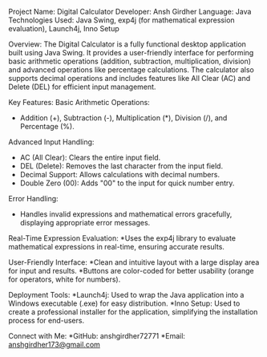 Project Name: Digital Calculator
Developer: Ansh Girdher
Language: Java
Technologies Used: Java Swing, exp4j (for mathematical expression evaluation), Launch4j, Inno Setup

Overview:
The Digital Calculator is a fully functional desktop application built using Java Swing. It provides a user-friendly interface for performing basic arithmetic operations (addition, subtraction, multiplication, division) and advanced operations like percentage calculations. The calculator also supports decimal operations and includes features like All Clear (AC) and Delete (DEL) for efficient input management.

Key Features:
Basic Arithmetic Operations:
* Addition (+), Subtraction (-), Multiplication (*), Division (/), and Percentage (%).

Advanced Input Handling:
* AC (All Clear): Clears the entire input field.
* DEL (Delete): Removes the last character from the input field.
* Decimal Support: Allows calculations with decimal numbers.
* Double Zero (00): Adds "00" to the input for quick number entry.

Error Handling:
* Handles invalid expressions and mathematical errors gracefully, displaying appropriate error messages.

Real-Time Expression Evaluation:
*Uses the exp4j library to evaluate mathematical expressions in real-time, ensuring accurate results.

User-Friendly Interface:
*Clean and intuitive layout with a large display area for input and results.
*Buttons are color-coded for better usability (orange for operators, white for numbers).

Deployment Tools:
*Launch4j: Used to wrap the Java application into a Windows executable (.exe) for easy distribution.
*Inno Setup: Used to create a professional installer for the application, simplifying the installation process for end-users.

Connect with Me:
*GitHub: anshgirdher72771
*Email: anshgirdher173@gmail.com

